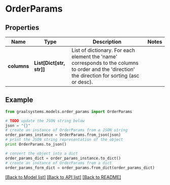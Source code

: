# OrderParams


## Properties

Name | Type | Description | Notes
------------ | ------------- | ------------- | -------------
**columns** | **List[Dict[str, str]]** | List of dictionary. For each element the &#39;name&#39;         corresponds to the columns to order and         the &#39;direction&#39; the direction for sorting (asc or desc). | 

## Example

```python
from graalsystems.models.order_params import OrderParams

# TODO update the JSON string below
json = "{}"
# create an instance of OrderParams from a JSON string
order_params_instance = OrderParams.from_json(json)
# print the JSON string representation of the object
print OrderParams.to_json()

# convert the object into a dict
order_params_dict = order_params_instance.to_dict()
# create an instance of OrderParams from a dict
order_params_form_dict = order_params.from_dict(order_params_dict)
```
[[Back to Model list]](../README.md#documentation-for-models) [[Back to API list]](../README.md#documentation-for-api-endpoints) [[Back to README]](../README.md)


